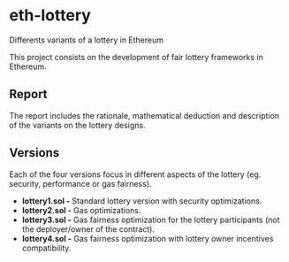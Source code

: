# eth-lottery
Differents variants of a lottery in Ethereum

This project consists on the development of fair lottery frameworks in Ethereum. 

## Report
The report includes the rationale, mathematical deduction and description of the variants on the lottery designs.

## Versions
Each of the four versions focus in different aspects of the lottery (eg. security, performance or gas fairness).

* **lottery1.sol -** Standard lottery version with security optimizations.
* **lottery2.sol -** Gas optimizations.
* **lottery3.sol -** Gas fairness optimization for the lottery participants (not the deployer/owner of the contract).
* **lottery4.sol -** Gas fairness optimization with lottery owner incentives compatibility.
